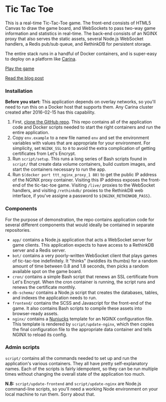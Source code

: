 # Tic Tac Toe

This is a real-time Tic-Tac-Toe game. The front-end consists of HTML5 Canvas to draw the game board, and WebSockets to pass two-way game information and statistics in real-time. The back-end consists of an NGINX proxy that also serves the static assets, several Node.js WebSocket handlers, a Redis pub/sub queue, and RethinkDB for persistent storage.

The entire stack runs in a handful of Docker containers, and is super-easy to deploy on a platform like [Carina](https://getcarina.com/).

[Play the game](https://tictac.io/)

[Read the blog post](blog/README.md)

### Installation

**Before you start:** This application depends on overlay networks, so you'll need to run this on a Docker host that supports them. Any Carina cluster created after 2016-02-15 has this capability.

1. First, [clone the GitHub repo](https://github.com/ktbartholomew/tic-tac-toe). This repo contains all of the application code and Docker scripts needed to start the right containers and run the entire application.
1. Copy `env.example` to a new file named `env` and set the environment variables with values that are appropriate for your environment. For simplicity, set `NGINX_SSL` to `0` to avoid the extra complication of getting certificates from Let's Encrypt.
1. Run `script/setup`. This runs a long series of Bash scripts found in `script/` that create data volume containers, build custom images, and start the containers necessary to run the app.
1. Run `$(docker port ttt_nginx_proxy_1 80)` to get the public IP address of the NGINX proxy container. Visiting this IP address exposes the front-end of the tic-tac-toe game. Visiting `/live/` proxies to the WebSocket handlers, and visiting `/rethinkdb/` proxies to the RethinkDB web interface, if you've assigne a password to `${NGINX_RETHINKDB_PASS}`.

### Components

For the purpose of demonstration, the repo contains application code for several different components that would ideally be contained in separate repositories.

* `app/` contains a Node.js application that acts a WebSocket server for game clients. This application expects to have access to a RethinkDB server and a Redis server.
* `bot/` contains a very poorly-written WebSocket client that plays games of tic-tac-toe indefinitely. It "thinks" (twiddles its thumbs) for a random amount of time between 0.8 and 1.8 seconds, then picks a random available spot on the game board.
* `cron/` contains a simple Bash script that renews an SSL certificate from Let's Encrypt. When the cron container is running, the script runs and renews the certificate monthly.
* `db-schema/` contains a Node.js script that creates the databases, tables, and indexes the application needs to run.
* `frontend/` contains the SCSS and Javascript for the front-end of the game. It also contains Bash scripts to compile these assets into browser-ready assets.
* `nginx/` contains a [Nunjucks](https://mozilla.github.io/nunjucks/) template for an NGINX configuration file. This template is rendered by `script/update-nginx`, which then copies the final configuration file to the appropriate data container and tells NGINX to reload its config.

### Admin scripts

`script/` contains all the commands needed to set up and run the application's various containers. They all have pretty self-explanatory names. Each of the scripts is fairly idempotent, so they can be run multiple times without changing the overall state of the application too much.

**N.B:** `script/update-frontend` and `script/update-nginx` are Node.js command-line scripts, so you'll need a working Node environment on your local machine to run them. Sorry about that.

